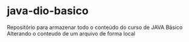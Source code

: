 # java-dio-basico
Repositório para armazenar todo o conteúdo do curso de JAVA Básico
Alterando o conteudo de um arquivo de forma local